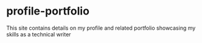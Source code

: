 # profile-portfolio
This site contains details on my profile and related portfolio showcasing my skills as a technical writer 
